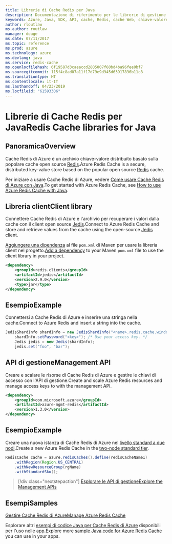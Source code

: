 ```yaml
---
title: Librerie di Cache Redis per Java
description: Documentazione di riferimento per le librerie di gestione e client Java per Cache Redis
keywords: Azure, Java, SDK, API, cache, Redis, cache Web, chiave-valore, in memoria
author: rloutlaw
ms.author: routlaw
manager: douge
ms.date: 07/11/2017
ms.topic: reference
ms.prod: azure
ms.technology: azure
ms.devlang: java
ms.service: redis-cache
ms.openlocfilehash: 6f19587d3caeaccd2805007f60bd4ba96fee0bf7
ms.sourcegitcommit: 115f4c8ad07a11f17d79e9d945d63917836b11c8
ms.translationtype: HT
ms.contentlocale: it-IT
ms.lasthandoff: 04/23/2019
ms.locfileid: "61593306"
---
```

# <a name="redis-cache-libraries-for-java"></a><span data-ttu-id="446e8-104">Librerie di Cache Redis per Java</span><span class="sxs-lookup"><span data-stu-id="446e8-104">Redis Cache libraries for Java</span></span>

## <a name="overview"></a><span data-ttu-id="446e8-105">Panoramica</span><span class="sxs-lookup"><span data-stu-id="446e8-105">Overview</span></span>

<span data-ttu-id="446e8-106">Cache Redis di Azure è un archivio chiave-valore distribuito basato sulla popolare cache open source [Redis](https://redis.io/).</span><span class="sxs-lookup"><span data-stu-id="446e8-106">Azure Redis Cache is a secure, distributed key-value store based on the popular open source [Redis](https://redis.io/) cache.</span></span> 

<span data-ttu-id="446e8-107">Per iniziare a usare Cache Redis di Azure, vedere [Come usare Cache Redis di Azure con Java](/azure/redis-cache/cache-java-get-started).</span><span class="sxs-lookup"><span data-stu-id="446e8-107">To get started with Azure Redis Cache, see [How to use Azure Redis Cache with Java](/azure/redis-cache/cache-java-get-started).</span></span>

## <a name="client-library"></a><span data-ttu-id="446e8-108">Libreria client</span><span class="sxs-lookup"><span data-stu-id="446e8-108">Client library</span></span>

<span data-ttu-id="446e8-109">Connettere Cache Redis di Azure e l'archivio per recuperare i valori dalla cache con il client open source [Jedis](https://github.com/xetorthio/jedis).</span><span class="sxs-lookup"><span data-stu-id="446e8-109">Connect to Azure Redis Cache and store and retrieve values from the cache using the open-source [Jedis](https://github.com/xetorthio/jedis) client.</span></span>  

<span data-ttu-id="446e8-110">[Aggiungere una dipendenza](https://maven.apache.org/guides/getting-started/index.html#How_do_I_use_external_dependencies) al file `pom.xml` di Maven per usare la libreria client nel progetto.</span><span class="sxs-lookup"><span data-stu-id="446e8-110">[Add a dependency](https://maven.apache.org/guides/getting-started/index.html#How_do_I_use_external_dependencies) to your Maven `pom.xml` file to use the client library in your project.</span></span>   

```XML
<dependency>
    <groupId>redis.clients</groupId>
    <artifactId>jedis</artifactId>
    <version>2.9.0</version>
    <type>jar</type>
</dependency>
```

## <a name="example"></a><span data-ttu-id="446e8-111">Esempio</span><span class="sxs-lookup"><span data-stu-id="446e8-111">Example</span></span>

<span data-ttu-id="446e8-112">Connettersi a Cache Redis di Azure e inserire una stringa nella cache.</span><span class="sxs-lookup"><span data-stu-id="446e8-112">Connect to Azure Redis and insert a string into the cache.</span></span>

```java
JedisShardInfo shardInfo = new JedisShardInfo("<name>.redis.cache.windows.net", 6380, useSsl);
    shardInfo.setPassword("<key>"); /* Use your access key. */
    Jedis jedis = new Jedis(shardInfo);
    jedis.set("foo", "bar");
```

## <a name="management-api"></a><span data-ttu-id="446e8-113">API di gestione</span><span class="sxs-lookup"><span data-stu-id="446e8-113">Management API</span></span>

<span data-ttu-id="446e8-114">Creare e scalare le risorse di Cache Redis di Azure e gestire le chiavi di accesso con l'API di gestione.</span><span class="sxs-lookup"><span data-stu-id="446e8-114">Create and scale Azure Redis resources and manage access keys to with the management API.</span></span>

```XML
<dependency>
    <groupId>com.microsoft.azure</groupId>
    <artifactId>azure-mgmt-redis</artifactId>
    <version>1.3.0</version>
</dependency>
```

## <a name="example"></a><span data-ttu-id="446e8-115">Esempio</span><span class="sxs-lookup"><span data-stu-id="446e8-115">Example</span></span>

<span data-ttu-id="446e8-116">Creare una nuova istanza di Cache Redis di Azure nel [livello standard a due nodi](https://azure.microsoft.com/services/cache/).</span><span class="sxs-lookup"><span data-stu-id="446e8-116">Create a new Azure Redis Cache in the [two-node standard tier](https://azure.microsoft.com/services/cache/).</span></span> 

```java
RedisCache cache = azure.redisCaches().define(redisCacheName1)
    .withRegion(Region.US_CENTRAL)
    .withNewResourceGroup(rgName)
    .withStandardSku();
```

> [!div class="nextstepaction"]
> [<span data-ttu-id="446e8-117">Esplorare le API di gestione</span><span class="sxs-lookup"><span data-stu-id="446e8-117">Explore the Management APIs</span></span>](/java/api/overview/azure/rediscache/management)

## <a name="samples"></a><span data-ttu-id="446e8-118">Esempi</span><span class="sxs-lookup"><span data-stu-id="446e8-118">Samples</span></span>

[<span data-ttu-id="446e8-119">Gestire Cache Redis di Azure</span><span class="sxs-lookup"><span data-stu-id="446e8-119">Manage Azure Redis Cache</span></span>](https://github.com/Azure-Samples/redis-java-manage-cache)   

<span data-ttu-id="446e8-120">Esplorare altri [esempi di codice Java per Cache Redis di Azure](https://azure.microsoft.com/resources/samples/?platform=java&term=redis) disponibili per l'uso nelle app.</span><span class="sxs-lookup"><span data-stu-id="446e8-120">Explore more [sample Java code for Azure Redis Cache](https://azure.microsoft.com/resources/samples/?platform=java&term=redis) you can use in your apps.</span></span>
